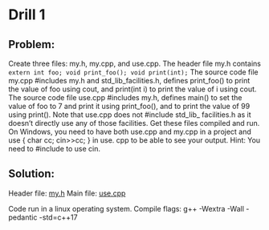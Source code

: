 # Drill 1

## Problem:
Create three files: my.h, my.cpp, and use.cpp. The header file my.h contains
       ```
       extern int foo;
       void print_foo();
       void print(int);
       ```
The source code file my.cpp #includes my.h and std_lib_facilities.h, defines
print_foo() to print the value of foo using cout, and print(int i) to
print the value of i using cout.
The source code file use.cpp #includes my.h, defines main() to
set the value of foo to 7 and print it using print_foo(), and to print the
value of 99 using print(). Note that use.cpp does not #include std_lib_
facilities.h as it doesn’t directly use any of those facilities.
Get these files compiled and run. On Windows, you need to have
both use.cpp and my.cpp in a project and use { char cc; cin>>cc; } in use.
cpp to be able to see your output. Hint: You need to #include <iostream>
to use cin.

## Solution:
Header file: [my.h](./my.h)
Main file: [use.cpp](./use.cpp)

Code run in a linux operating system.
Compile flags: g++ -Wextra -Wall -pedantic -std=c++17
